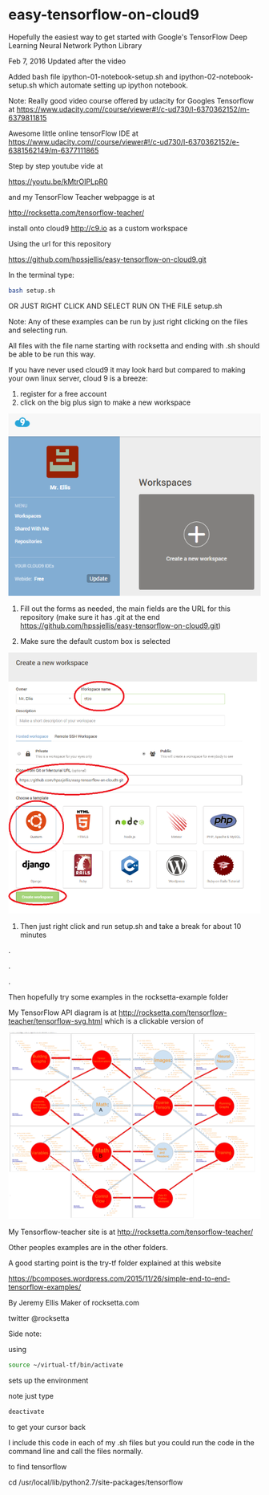 # easy-tensorflow-on-cloud9
Hopefully the easiest way to get started with Google's TensorFlow Deep Learning Neural Network Python Library


Feb 7, 2016 Updated after the video

Added bash file ipython-01-notebook-setup.sh and ipython-02-notebook-setup.sh which automate setting up ipython notebook.

Note: Really good video course offered by udacity for Googles Tensorflow at 
https://www.udacity.com//course/viewer#!/c-ud730/l-6370362152/m-6379811815


Awesome little online tensorFlow IDE at https://www.udacity.com//course/viewer#!/c-ud730/l-6370362152/e-6381562149/m-6377111865



Step by step youtube vide at 

https://youtu.be/kMtrOIPLpR0


and my TensorFlow Teacher webpagge is at

http://rocksetta.com/tensorflow-teacher/



install onto cloud9 http://c9.io as a custom workspace

Using the url for this repository 

https://github.com/hpssjellis/easy-tensorflow-on-cloud9.git


In the terminal type:
``` bash
bash setup.sh
```

OR JUST RIGHT CLICK AND SELECT RUN ON THE FILE setup.sh 

Note: Any of these examples can be run by just right clicking on the files and selecting run.

All files with the file name starting with rocksetta and ending with .sh should be able to be run this way.


If you have never used cloud9 it may look hard but compared to making your own linux server, cloud 9 is a breeze:

1. register for a free account
1. click on the big plus sign to make a new workspace


![](rocksetta-examples/new-workspace.png)

1. Fill out the forms as needed, the main fields are the URL for this repository (make sure it has .git at the end
https://github.com/hpssjellis/easy-tensorflow-on-cloud9.git) 

1. Make sure the default custom box is selected

![](rocksetta-examples/cloud9-tf.png)

1. Then just right click and run setup.sh and take a break for about 10 minutes


.

.

.


Then hopefully try some examples in the rocksetta-example folder 

My TensorFlow API diagram is at http://rocksetta.com/tensorflow-teacher/tensorflow-svg.html which is a clickable version of

![](rocksetta-examples/tensorflow-teacher.png)

My Tensorflow-teacher site is at http://rocksetta.com/tensorflow-teacher/




Other peoples examples are in the other folders. 

A good starting point is the try-tf folder explained at this website

https://bcomposes.wordpress.com/2015/11/26/simple-end-to-end-tensorflow-examples/





By Jeremy Ellis Maker of rocksetta.com 

twitter @rocksetta



Side note:


using 

``` bash
source ~/virtual-tf/bin/activate
```

sets up the environment

note just type 

``` bash
deactivate
```

to get your cursor back

I include this code in each of my .sh files but you could run the code in the command line and call the files normally.


















to find tensorflow



cd /usr/local/lib/python2.7/site-packages/tensorflow


